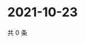 # 2021-10-23

共 0 条

<!-- BEGIN WEIBO -->
<!-- 最后更新时间 Sat Oct 23 2021 13:09:53 GMT+0800 (China Standard Time) -->

<!-- END WEIBO -->
